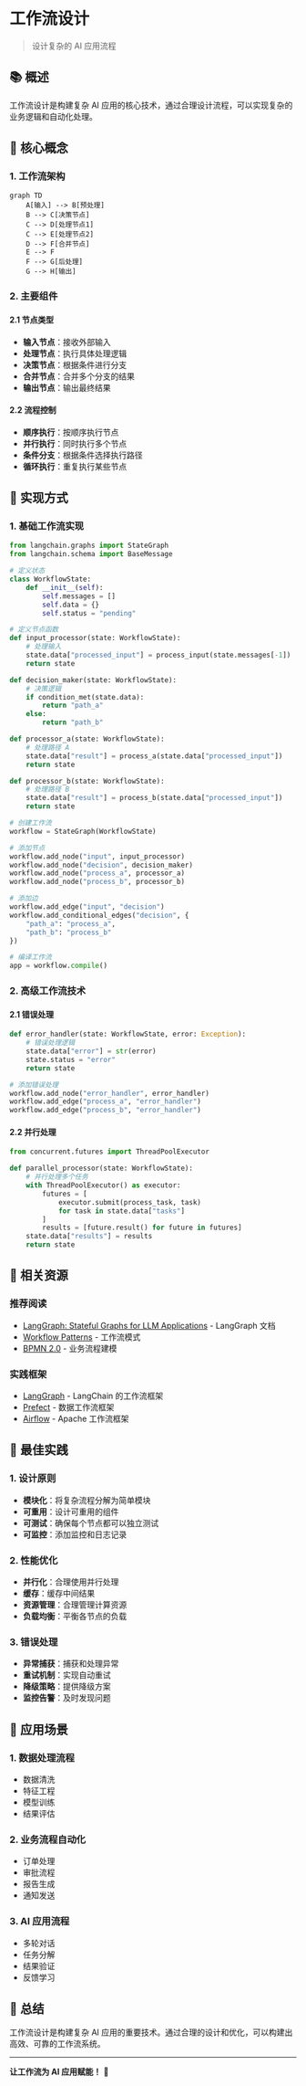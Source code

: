 # 工作流设计

> 设计复杂的 AI 应用流程

## 📚 概述

工作流设计是构建复杂 AI 应用的核心技术，通过合理设计流程，可以实现复杂的业务逻辑和自动化处理。

## 🎯 核心概念

### 1. 工作流架构

```mermaid
graph TD
    A[输入] --> B[预处理]
    B --> C[决策节点]
    C --> D[处理节点1]
    C --> E[处理节点2]
    D --> F[合并节点]
    E --> F
    F --> G[后处理]
    G --> H[输出]
```

### 2. 主要组件

#### 2.1 节点类型
- **输入节点**：接收外部输入
- **处理节点**：执行具体处理逻辑
- **决策节点**：根据条件进行分支
- **合并节点**：合并多个分支的结果
- **输出节点**：输出最终结果

#### 2.2 流程控制
- **顺序执行**：按顺序执行节点
- **并行执行**：同时执行多个节点
- **条件分支**：根据条件选择执行路径
- **循环执行**：重复执行某些节点

## 🚀 实现方式

### 1. 基础工作流实现

```python
from langchain.graphs import StateGraph
from langchain.schema import BaseMessage

# 定义状态
class WorkflowState:
    def __init__(self):
        self.messages = []
        self.data = {}
        self.status = "pending"

# 定义节点函数
def input_processor(state: WorkflowState):
    # 处理输入
    state.data["processed_input"] = process_input(state.messages[-1])
    return state

def decision_maker(state: WorkflowState):
    # 决策逻辑
    if condition_met(state.data):
        return "path_a"
    else:
        return "path_b"

def processor_a(state: WorkflowState):
    # 处理路径 A
    state.data["result"] = process_a(state.data["processed_input"])
    return state

def processor_b(state: WorkflowState):
    # 处理路径 B
    state.data["result"] = process_b(state.data["processed_input"])
    return state

# 创建工作流
workflow = StateGraph(WorkflowState)

# 添加节点
workflow.add_node("input", input_processor)
workflow.add_node("decision", decision_maker)
workflow.add_node("process_a", processor_a)
workflow.add_node("process_b", processor_b)

# 添加边
workflow.add_edge("input", "decision")
workflow.add_conditional_edges("decision", {
    "path_a": "process_a",
    "path_b": "process_b"
})

# 编译工作流
app = workflow.compile()
```

### 2. 高级工作流技术

#### 2.1 错误处理
```python
def error_handler(state: WorkflowState, error: Exception):
    # 错误处理逻辑
    state.data["error"] = str(error)
    state.status = "error"
    return state

# 添加错误处理
workflow.add_node("error_handler", error_handler)
workflow.add_edge("process_a", "error_handler")
workflow.add_edge("process_b", "error_handler")
```

#### 2.2 并行处理
```python
from concurrent.futures import ThreadPoolExecutor

def parallel_processor(state: WorkflowState):
    # 并行处理多个任务
    with ThreadPoolExecutor() as executor:
        futures = [
            executor.submit(process_task, task)
            for task in state.data["tasks"]
        ]
        results = [future.result() for future in futures]
    state.data["results"] = results
    return state
```

## 🔗 相关资源

### 推荐阅读
- [LangGraph: Stateful Graphs for LLM Applications](https://github.com/langchain-ai/langgraph) - LangGraph 文档
- [Workflow Patterns](https://www.workflowpatterns.com/) - 工作流模式
- [BPMN 2.0](https://www.omg.org/spec/BPMN/2.0/) - 业务流程建模

### 实践框架
- [LangGraph](https://github.com/langchain-ai/langgraph) - LangChain 的工作流框架
- [Prefect](https://github.com/PrefectHQ/prefect) - 数据工作流框架
- [Airflow](https://github.com/apache/airflow) - Apache 工作流框架

## 📝 最佳实践

### 1. 设计原则
- **模块化**：将复杂流程分解为简单模块
- **可重用**：设计可重用的组件
- **可测试**：确保每个节点都可以独立测试
- **可监控**：添加监控和日志记录

### 2. 性能优化
- **并行化**：合理使用并行处理
- **缓存**：缓存中间结果
- **资源管理**：合理管理计算资源
- **负载均衡**：平衡各节点的负载

### 3. 错误处理
- **异常捕获**：捕获和处理异常
- **重试机制**：实现自动重试
- **降级策略**：提供降级方案
- **监控告警**：及时发现问题

## 🎯 应用场景

### 1. 数据处理流程
- 数据清洗
- 特征工程
- 模型训练
- 结果评估

### 2. 业务流程自动化
- 订单处理
- 审批流程
- 报告生成
- 通知发送

### 3. AI 应用流程
- 多轮对话
- 任务分解
- 结果验证
- 反馈学习

## 🎯 总结

工作流设计是构建复杂 AI 应用的重要技术。通过合理的设计和优化，可以构建出高效、可靠的工作流系统。

---

**让工作流为 AI 应用赋能！** 🚀 